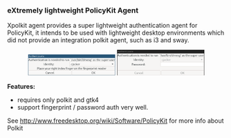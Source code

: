### eXtremely lightweight PolicyKit Agent

Xpolkit agent provides a super lightweight authentication agent for PolicyKit, it intends to be used with lightweight desktop environments which did not provide an integration polkit agent, such as i3 and sway.

<p align="center">
<img src="https://raw.githubusercontent.com/cjacker/xpolkit/refs/heads/gtk4/assets/fprintd.png" width="40%"/>
<img src="https://raw.githubusercontent.com/cjacker/xpolkit/refs/heads/gtk4/assets/passwd.png" width="40%"/>
</p>


**Features:**

- requires only polkit and gtk4
- support fingerprint / password auth very well.

See http://www.freedesktop.org/wiki/Software/PolicyKit for more info about Polkit
